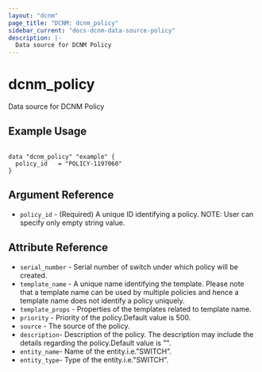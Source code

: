 ```yaml
---
layout: "dcnm"
page_title: "DCNM: dcnm_policy"
sidebar_current: "docs-dcnm-data-source-policy"
description: |-
  Data source for DCNM Policy
---
```


# dcnm_policy #
Data source for DCNM Policy

## Example Usage ##

```hcl

data "dcnm_policy" "example" {
  policy_id   = "POLICY-1197060"
}

```


## Argument Reference ##

* `policy_id` - (Required) A unique ID identifying a policy.
   NOTE: User can specify only empty string value.


## Attribute Reference

* `serial_number` - Serial number of switch under which policy will be created.
* `template_name` -  A unique name identifying the template. Please note that a template name can be used by multiple policies and hence a template name does not identify a policy uniquely.
* `template_props` - Properties of the templates related to template name.
* `priority` - Priority of the policy.Default value is 500.
* `source` - The source of the policy.
* `description`- Description of the policy. The description may include the details regarding the policy.Default value is "".
* `entity_name`- Name of the entity.i.e."SWITCH".
* `entity_type`- Type of the entity.i.e."SWITCH".
